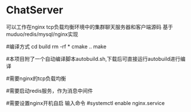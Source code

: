 # ChatServer
可以工作在nginx tcp负载均衡环境中的集群聊天服务器和客户端源码  基于muduo/redis/mysql/nginx实现



#编译方式 cd build rm -rf * cmake .. make

#本项目附了一个自动编译脚本autobuild.sh,下载后可直接运行autobuild进行编译

#需要nginx的tcp负载均衡

#需要启动redis服务，作为消息中间件

#需要设置nginx开机自启  输入命令 #systemctl enable nginx.service
